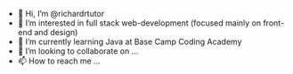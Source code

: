 - 👋 Hi, I’m @richardrtutor
- 👀 I’m interested in full stack web-development (focused mainly on front-end and design)
- 🌱 I’m currently learning Java at Base Camp Coding Academy 
- 💞️ I’m looking to collaborate on ...
- 📫 How to reach me ...

<!---
richardrtutor/richardrtutor is a ✨ special ✨ repository because its `README.md` (this file) appears on your GitHub profile.
You can click the Preview link to take a look at your changes.
--->
